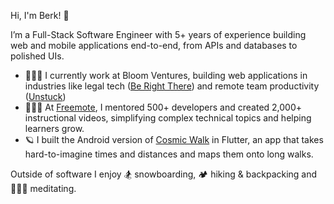 Hi, I'm Berk! 👋

I’m a Full-Stack Software Engineer with 5+ years of experience building web and mobile applications end-to-end, from APIs and databases to polished UIs.

- 👨🏻‍💻 I currently work at Bloom Ventures, building web applications in industries like legal tech ([Be Right There](https://berightthere.com)) and remote team productivity ([Unstuck](https://www.unstuckapp.com/))
- 👨🏻‍🏫 At [Freemote](https://freemote.com), I mentored 500+ developers and created 2,000+ instructional videos, simplifying complex technical topics and helping learners grow.
- 🪐 I built the Android version of [Cosmic Walk](https://www.cosmicwalk.app/) in Flutter, an app that takes hard-to-imagine times and distances and maps them onto long walks.

Outside of software I enjoy 🏂 snowboarding, 🏕️ hiking & backpacking and 🧘🏻‍♂️ meditating.

<!---
berk-ozer/berk-ozer is a ✨ special ✨ repository because its `README.md` (this file) appears on your GitHub profile.
You can click the Preview link to take a look at your changes.
--->
